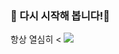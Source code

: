 ### 🎈 다시 시작해 봅니다!🎈
항상 열심히 <
<a href="https://www.instagram.com/hanjoon87/"><img src="https://img.shields.io/badge/Instagram-E4405F?style=flat-square&logo=Instagram&logoColor=white"></a></p>
